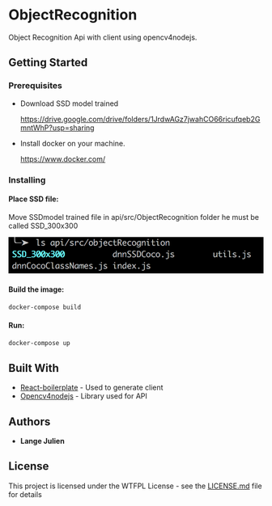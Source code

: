 # ObjectRecognition

Object Recognition Api with client using opencv4nodejs.

## Getting Started

### Prerequisites

- Download SSD model trained

  https://drive.google.com/drive/folders/1JrdwAGz7jwahCO66ricufqeb2GmntWhP?usp=sharing

- Install docker on your machine.

  https://www.docker.com/

### Installing

#### Place SSD file:

Move SSDmodel trained file in api/src/ObjectRecognition folder he must be called SSD_300x300

![alt text](./Capture.png)

#### Build the image:

```
docker-compose build
```

#### Run:

```
docker-compose up
```

## Built With

- [React-boilerplate](https://github.com/react-boilerplate/react-boilerplate) - Used to generate client
- [Opencv4nodejs](https://github.com/justadudewhohacks/opencv4nodejs) - Library used for API

## Authors

- **Lange Julien**

## License

This project is licensed under the WTFPL License - see the [LICENSE.md](LICENSE.md) file for details

